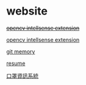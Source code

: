 # website
~~[opencv intellsense extension](https://did1335.github.io/opencv_extension/)~~

[opencv intellsense extension](http://git.intellicvorg.nctu.me/opencv_extension/src/index.html)

[git memory](https://www.gitmemory.com/did1335/)

[resume](http://git.intellicvorg.nctu.me/resume)

[口罩資訊系統](https://did1335.github.io/mask/)
